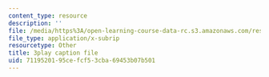 ```yaml
---
content_type: resource
description: ''
file: /media/https%3A/open-learning-course-data-rc.s3.amazonaws.com/res-6-012-introduction-to-probability-spring-2018/7119520195cefcf53cba69453b07b501_5kdv3r-YgK0.srt
file_type: application/x-subrip
resourcetype: Other
title: 3play caption file
uid: 71195201-95ce-fcf5-3cba-69453b07b501
---
```


